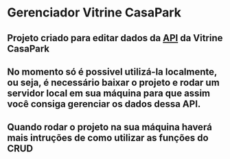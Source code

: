 # Gerenciador Vitrine CasaPark
## Projeto criado para editar dados da [API](http://64.226.114.207:3334/categories) da Vitrine CasaPark
## No momento só é possivel utilizá-la localmente, ou seja, é necessário baixar o projeto e rodar um servidor local em sua máquina para que assim você consiga gerenciar os dados dessa API.

## Quando rodar o projeto na sua máquina haverá mais intruções de como utilizar as funções do CRUD
